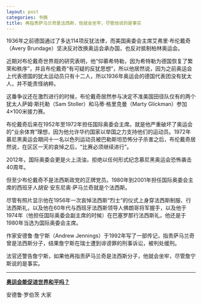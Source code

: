 ```yaml
---
layout: post
categories: 书摘
title: 再指责萨马兰奇是法西斯，他就会坐牢，尽管他说的是事实
---
```


1936年之前德国通过了多达114项反犹法律，而美国奥委会主席艾弗里·布伦戴奇（Avery Brundage）坚决反对改换奥运会承办国，也反对抵制柏林奥运会。

近期对布伦戴奇世界观的研究表明，他“仰慕希特勒，因为希特勒为德国恢复了繁荣和秩序”，并且布伦戴奇“有可疑的反犹思想”，所以他居然说，因为之前奥运会上代表德国的犹太运动员只有十二人，所以1936年奥运会的德国代表团没有犹太人，并不能责怪纳粹。

这番争议还在激烈进行的时候，布伦戴奇居然参与决定不准美国田径队仅有的两个犹太人萨姆·斯托勒（Sam Stoller）和马蒂·格里克曼（Marty Glickman）参加4×100米接力赛。

布伦戴奇后来在1952年至1972年担任国际奥委会主席。就是他严重破坏了奥运会的“业余体育”理想，因为他允许华约国家以举国之力支持他们的运动员。1972年慕尼黑奥运会期间十一名以色列运动员被巴勒斯坦恐怖分子杀害之后，布伦戴奇居然说，在区区一天的哀悼之后，“比赛必须继续进行”。

2012年，国际奥委会更是火上浇油，拒绝以任何形式纪念慕尼黑奥运会恐怖袭击40周年。

但至少布伦戴奇不是法西斯政党的正牌党员。1980年到2001年担任国际奥委会主席的西班牙人胡安·安东尼奥·萨马兰奇就是个法西斯。

尽管有照片显示他在1956年一次哀悼法西斯“烈士”的仪式上身穿法西斯制服、行法西斯礼，以及他在60年代与西班牙法西斯领导人佛朗哥将军握手，以及他于1974年（他担任国际奥委会副主席的时候）在巴塞罗那行法西斯礼，他还是于1980年当选为国际奥委会主席。

作家安德鲁·詹宁斯（Andrew Jennings）于1992年写了一部传记，指责萨马兰奇曾是法西斯分子，结果詹宁斯在瑞士遭到诽谤罪的刑事诉讼，被判处缓刑。

法官还警告詹宁斯，如果他再指责萨马兰奇是法西斯分子，他就会坐牢，尽管詹宁斯说的是事实。

---

**[奥运会能促进世界和平吗？](https://mp.weixin.qq.com/s/vtMGENoPUGVgJBdObO0XPg)**

安德鲁·罗伯茨 大家